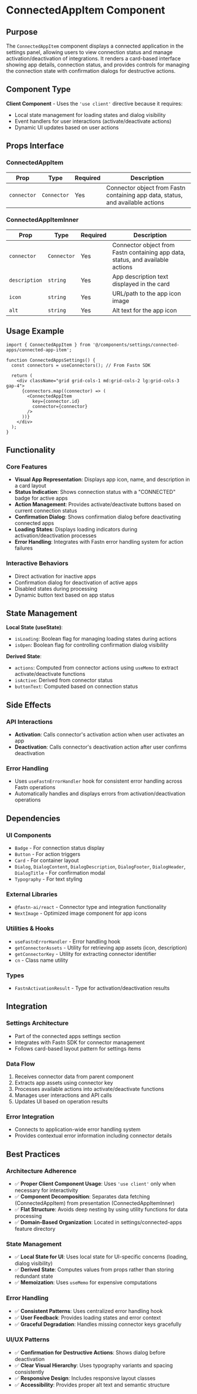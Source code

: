 # ConnectedAppItem Component

## Purpose

The `ConnectedAppItem` component displays a connected application in the settings panel, allowing users to view connection status and manage activation/deactivation of integrations. It renders a card-based interface showing app details, connection status, and provides controls for managing the connection state with confirmation dialogs for destructive actions.

## Component Type

**Client Component** - Uses the `'use client'` directive because it requires:
- Local state management for loading states and dialog visibility
- Event handlers for user interactions (activate/deactivate actions)
- Dynamic UI updates based on user actions

## Props Interface

### ConnectedAppItem

| Prop | Type | Required | Description |
|------|------|----------|-------------|
| `connector` | `Connector` | Yes | Connector object from Fastn containing app data, status, and available actions |

### ConnectedAppItemInner

| Prop | Type | Required | Description |
|------|------|----------|-------------|
| `connector` | `Connector` | Yes | Connector object from Fastn containing app data, status, and available actions |
| `description` | `string` | Yes | App description text displayed in the card |
| `icon` | `string` | Yes | URL/path to the app icon image |
| `alt` | `string` | Yes | Alt text for the app icon |

## Usage Example

```tsx
import { ConnectedAppItem } from '@/components/settings/connected-apps/connected-app-item';

function ConnectedAppsSettings() {
  const connectors = useConnectors(); // From Fastn SDK

  return (
    <div className="grid grid-cols-1 md:grid-cols-2 lg:grid-cols-3 gap-4">
      {connectors.map((connector) => (
        <ConnectedAppItem 
          key={connector.id} 
          connector={connector} 
        />
      ))}
    </div>
  );
}
```

## Functionality

### Core Features
- **Visual App Representation**: Displays app icon, name, and description in a card layout
- **Status Indication**: Shows connection status with a "CONNECTED" badge for active apps
- **Action Management**: Provides activate/deactivate buttons based on current connection status
- **Confirmation Dialog**: Shows confirmation dialog before deactivating connected apps
- **Loading States**: Displays loading indicators during activation/deactivation processes
- **Error Handling**: Integrates with Fastn error handling system for action failures

### Interactive Behaviors
- Direct activation for inactive apps
- Confirmation dialog for deactivation of active apps
- Disabled states during processing
- Dynamic button text based on app status

## State Management

**Local State (useState)**:
- `isLoading`: Boolean flag for managing loading states during actions
- `isOpen`: Boolean flag for controlling confirmation dialog visibility

**Derived State**:
- `actions`: Computed from connector actions using `useMemo` to extract activate/deactivate functions
- `isActive`: Derived from connector status
- `buttonText`: Computed based on connection status

## Side Effects

### API Interactions
- **Activation**: Calls connector's activation action when user activates an app
- **Deactivation**: Calls connector's deactivation action after user confirms deactivation

### Error Handling
- Uses `useFastnErrorHandler` hook for consistent error handling across Fastn operations
- Automatically handles and displays errors from activation/deactivation operations

## Dependencies

### UI Components
- `Badge` - For connection status display
- `Button` - For action triggers
- `Card` - For container layout
- `Dialog`, `DialogContent`, `DialogDescription`, `DialogFooter`, `DialogHeader`, `DialogTitle` - For confirmation modal
- `Typography` - For text styling

### External Libraries
- `@fastn-ai/react` - Connector type and integration functionality
- `NextImage` - Optimized image component for app icons

### Utilities & Hooks
- `useFastnErrorHandler` - Error handling hook
- `getConnectorAssets` - Utility for retrieving app assets (icon, description)
- `getConnectorKey` - Utility for extracting connector identifier
- `cn` - Class name utility

### Types
- `FastnActivationResult` - Type for activation/deactivation results

## Integration

### Settings Architecture
- Part of the connected apps settings section
- Integrates with Fastn SDK for connector management
- Follows card-based layout pattern for settings items

### Data Flow
1. Receives connector data from parent component
2. Extracts app assets using connector key
3. Processes available actions into activate/deactivate functions
4. Manages user interactions and API calls
5. Updates UI based on operation results

### Error Integration
- Connects to application-wide error handling system
- Provides contextual error information including connector details

## Best Practices

### Architecture Adherence
- ✅ **Proper Client Component Usage**: Uses `'use client'` only when necessary for interactivity
- ✅ **Component Decomposition**: Separates data fetching (ConnectedAppItem) from presentation (ConnectedAppItemInner)
- ✅ **Flat Structure**: Avoids deep nesting by using utility functions for data processing
- ✅ **Domain-Based Organization**: Located in settings/connected-apps feature directory

### State Management
- ✅ **Local State for UI**: Uses local state for UI-specific concerns (loading, dialog visibility)
- ✅ **Derived State**: Computes values from props rather than storing redundant state
- ✅ **Memoization**: Uses `useMemo` for expensive computations

### Error Handling
- ✅ **Consistent Patterns**: Uses centralized error handling hook
- ✅ **User Feedback**: Provides loading states and error context
- ✅ **Graceful Degradation**: Handles missing connector keys gracefully

### UI/UX Patterns
- ✅ **Confirmation for Destructive Actions**: Shows dialog before deactivation
- ✅ **Clear Visual Hierarchy**: Uses typography variants and spacing consistently
- ✅ **Responsive Design**: Includes responsive layout classes
- ✅ **Accessibility**: Provides proper alt text and semantic structure